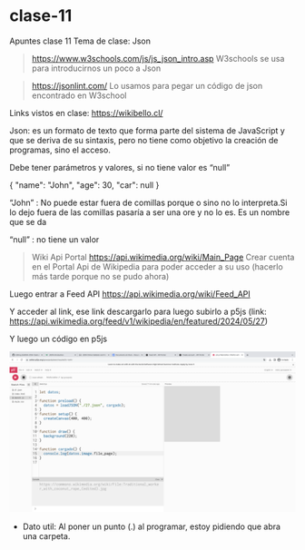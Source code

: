 # clase-11
Apuntes clase 11
Tema de clase: Json

>  https://www.w3schools.com/js/js_json_intro.asp 
W3schools se usa para introducirnos un poco a Json

> https://jsonlint.com/ 
Lo usamos para pegar un código de json encontrado en W3school


Links vistos en clase: 
https://wikibello.cl/ 


Json: es un formato de texto que forma parte del sistema de JavaScript y que se deriva de su sintaxis, pero no tiene como objetivo la creación de programas, sino el acceso.

Debe tener parámetros y valores, si no tiene valor es “null”

{
    "name": "John",
    "age": 30,
    "car": null
}


“John” : No puede estar fuera de comillas porque o sino no lo interpreta.Si lo dejo fuera de las comillas pasaría a ser una ore y no lo es. Es un nombre que se da

“null” : no tiene un valor


> Wiki Api Portal
https://api.wikimedia.org/wiki/Main_Page 
Crear cuenta en el Portal Api de Wikipedia para poder acceder a su uso
(hacerlo más tarde porque no se pudo ahora)

Luego entrar a Feed API 
https://api.wikimedia.org/wiki/Feed_API 

Y acceder al link, ese link descargarlo para luego subirlo a p5js
(link: https://api.wikimedia.org/feed/v1/wikipedia/en/featured/2024/05/27) 

Y luego un código en p5js

![img ss1](./Img_1.png) 

- Dato util: Al poner un punto (.) al programar, estoy pidiendo que abra una carpeta. 
